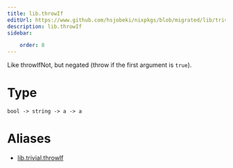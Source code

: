 ```yaml
---
title: lib.throwIf
editUrl: https://www.github.com/hsjobeki/nixpkgs/blob/migrated/lib/trivial.nix#L532C13
description: lib.throwIf
sidebar:

    order: 8
---
```


Like throwIfNot, but negated (throw if the first argument is `true`).

# Type

```
bool -> string -> a -> a
```


# Aliases

- [lib.trivial.throwIf](/nix-doc-comments/reference/lib/trivial/lib-trivial-throwif)


